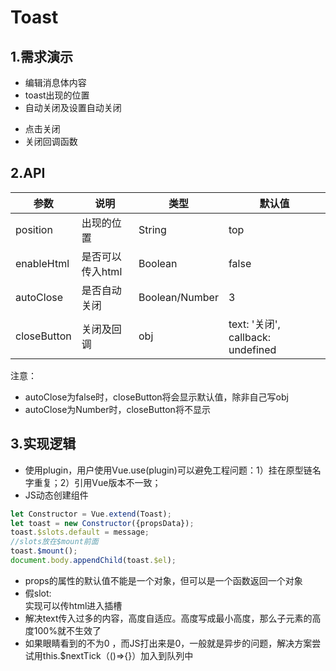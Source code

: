 # Toast

## 1.需求演示


- 编辑消息体内容
- toast出现的位置
- 自动关闭及设置自动关闭

<ClientOnly>
   <toast-demo1></toast-demo1>
</ClientOnly>

- 点击关闭
- 关闭回调函数

<ClientOnly>
   <toast-demo2></toast-demo2>
</ClientOnly>

## 2.API

| 参数   | 说明   | 类型  | 默认值 |
| -------- | -------- | ------- | ------ |
| position  | 出现的位置 | String  | top  |
| enableHtml  |  是否可以传入html | Boolean  | false   |
| autoClose  | 是否自动关闭 | Boolean/Number | 3  |
| closeButton   | 关闭及回调 | obj  | text: '关闭', callback: undefined  |

注意：
- autoClose为false时，closeButton将会显示默认值，除非自己写obj
- autoClose为Number时，closeButton将不显示

## 3.实现逻辑

- 使用plugin，用户使用Vue.use(plugin)可以避免工程问题：1）挂在原型链名字重复；2）引用Vue版本不一致；
- JS动态创建组件

```javascript
let Constructor = Vue.extend(Toast);
let toast = new Constructor({propsData});
toast.$slots.default = message;
//slots放在$mount前面
toast.$mount();
document.body.appendChild(toast.$el);
```

- props的属性的默认值不能是一个对象，但可以是一个函数返回一个对象
- 假slot:<div v-html="$slots.default"></div> 实现可以传html进入插槽
- 解决text传入过多的内容，高度自适应。高度写成最小高度，那么子元素的高度100%就不生效了
- 如果眼睛看到的不为0 ，而JS打出来是0，一般就是异步的问题，解决方案尝试用this.$nextTick（()=>{}）加入到队列中